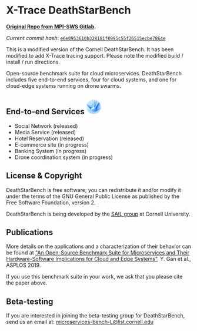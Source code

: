 # X-Trace DeathStarBench

**[Original Repo from MPI-SWS Gitlab](https://gitlab.mpi-sws.org/cld/systems/deathstarbench).**

_Current commit hash_: [`e6e0953610b328181f0995c55f26515ecbe7864e`](https://gitlab.mpi-sws.org/cld/systems/deathstarbench/-/tree/e6e0953610b328181f0995c55f26515ecbe7864e)

This is a modified version of the Cornell DeathStarBench.  It has been modified to add X-Trace tracing support.  Please note the modified build / install / run directions.

Open-source benchmark suite for cloud microservices. DeathStarBench includes five end-to-end services, four for cloud systems, and one for cloud-edge systems running on drone swarms.

## End-to-end Services <img src="microservices_bundle4.png" alt="suite-icon" width="40"/>

* Social Network (released)
* Media Service (released)
* Hotel Reservation (released)
* E-commerce site (in progress)
* Banking System (in progress)
* Drone coordination system (in progress)

## License & Copyright

DeathStarBench is free software; you can redistribute it and/or modify it under the terms of the GNU General Public License as published by the Free Software Foundation, version 2.

DeathStarBench is being developed by the [SAIL group](http://sail.ece.cornell.edu/) at Cornell University.

## Publications

More details on the applications and a characterization of their behavior can be found at ["An Open-Source Benchmark Suite for Microservices and Their Hardware-Software Implications for Cloud and Edge Systems"](http://www.csl.cornell.edu/~delimitrou/papers/2019.asplos.microservices.pdf), Y. Gan et al., ASPLOS 2019.

If you use this benchmark suite in your work, we ask that you please cite the paper above.


## Beta-testing

If you are interested in joining the beta-testing group for DeathStarBench, send us an email at: <microservices-bench-L@list.cornell.edu>
